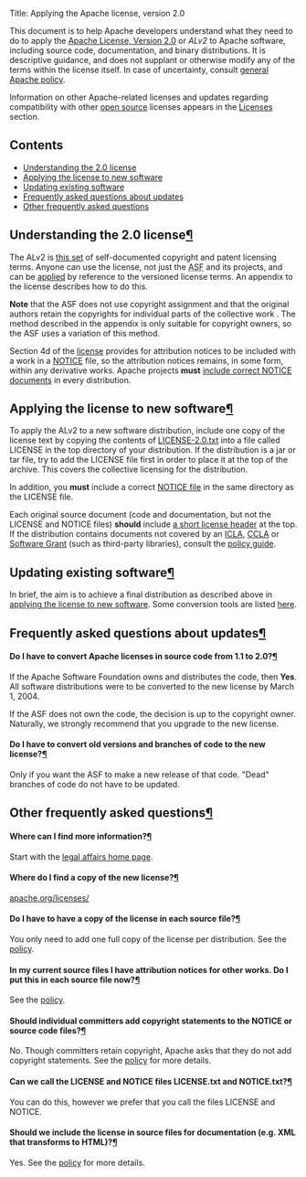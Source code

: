 Title: Applying the Apache license, version 2.0

This document is to help Apache developers understand what they need to do to apply the <a href="https://www.apache.org/licenses/LICENSE-2.0" target="_blank">Apache License, Version 2.0</a> or _ALv2_ to Apache software, including source code, documentation, and binary distributions. It is descriptive guidance, and does not supplant or otherwise modify any of the terms within the license itself. In case of uncertainty, consult <a href="https://www.apache.org/legal" target="_blank">general Apache policy</a>.

Information on other Apache-related licenses and updates regarding compatibility with other <a href="https://www.opensource.org" taarget="_blank">open source</a> licenses appears in the <a href="https://www.apache.org/licenses/" target="_blank">Licenses</a> section.

<h2>Contents</h2>

<ul>
<li><a href="#license">Understanding the 2.0 license</a></li>
<li><a href="#new">Applying the license to new software</a></li>
<li><a href="#existing">Updating existing software</a></li>
<li><a href="#faq-existing">Frequently asked questions about updates</a></li>
<li><a href="#faq">Other frequently asked questions</a></li>
</ul>
  

<h2 id="license">Understanding the 2.0 license<a class="headerlink" href="#license" title="Permanent link">&para;</a></h2>
<p>The ALv2 is <a href="https://www.apache.org/licenses/LICENSE-2.0.txt" target="_blank">this set</a> of self-documented copyright and patent licensing terms. Anyone can use the license, not just the <abbr title="Apache Software Foundation">ASF</abbr> and its projects, and can be <a href="https://www.apache.org/licenses/LICENSE-2.0.html#apply" target="_blank">applied</a> by reference to the versioned license terms. An appendix to the license describes how to do this.

**Note** that the ASF does not use copyright assignment and that the original authors retain the copyrights for individual parts of the collective work . The method described in the appendix is only suitable for copyright owners, so the ASF uses a variation of
this method.

Section 4d of the <a href="https://www.apache.org/licenses/LICENSE-2.0.txt" target="_blank">license</a> provides for attribution notices to be included with a work in a <a href="https://www.apache.org/licenses/example-NOTICE.txt" target="_blank">NOTICE</a> file, so the attribution notices remains, in some form, within any derivative works. Apache projects **must** <a href="http://www.apache.org/legal/src-headers.html#notice" target="_blank">include correct NOTICE documents</a> in every distribution.
  
<h2 id="new">Applying the license to new software<a class="headerlink" href="#new" title="Permanent link">&para;</a></h2>

To apply the ALv2 to a new software distribution, include one copy of the license text by copying the contents of <a href="https://www.apache.org/licenses/LICENSE-2.0.txt" Target="_blank">LICENSE-2.0.txt</a> into a file called LICENSE in the top directory of your distribution. If the distribution is a jar or tar file, try to add the LICENSE file first in order to place it at the top of the archive. This covers the collective licensing for the distribution.

In addition, you **must** include a correct <a href="https://www.apache.org/legal/src-headers.html#notice" target="_blank">NOTICE file</a> in the same directory as the LICENSE file.

Each original source document (code and documentation, but not the LICENSE and NOTICE files) **should** include <a href="https://www.apache.org/legal/src-headers.html#headers" target="_blank"> a short license header</a> at the top. If the distribution contains  documents not covered by an <a href="https://www.apache.org/licenses/icla.txt" target="_blank">ICLA</a>,
<a href="https://www.apache.org/licenses/cla-corporate.txt" target="_blank">CCLA</a> or <a href="https://www.apache.org/licenses/software-grant.txt" target="_blank">Software Grant</a> (such as third-party libraries), consult the <a href="https://www.apache.org/legal/resolved.html" target="_blank">policy guide</a>.

<h2 id="existing">Updating existing software<a class="headerlink" href="#existing" title="Permanent link">&para;</a></h2>

<p>In brief, the aim is to achieve a final distribution as described above in <a href="#new">applying the license to new software</a>. Some conversion tools are listed <a href="http://www.apache.org/legal/src-headers.html#faq-update-scripts">here</a>.</p>

<h2 id="faq-existing">Frequently asked questions about updates<a class="headerlink" href="#faq-existing" title="Permanent link">&para;</a></h2>

<h4 id="convert_to_2_0">Do I have to convert Apache licenses in source code from 1.1 to 2.0?<a class="headerlink" href="#convert_to_2_0" title="Permanent link">&para;</a></h4>

If the Apache Software Foundation owns and distributes the code, then <strong>Yes</strong>. All software distributions were to be converted to the new license by March 1, 2004.

If the ASF does not own the code, the decision is up to the copyright owner.  Naturally, we strongly recommend that you upgrade to the new license.

<h4 id="conversion">Do I have to convert old versions and branches of code to the new license?<a class="headerlink" href="#conversion" title="Permanent link">&para;</a></h4>

Only if you want the ASF to make a new release of that code. "Dead" branches of code do not have to be updated.

<h2 id="faq">Other frequently asked questions<a class="headerlink" href="#faq" title="Permanent link">&para;</a></h2>

<h4 id="info-whereis">Where can I find more information?<a class="headerlink" href="#info-whereis" title="Permanent link">&para;</a></h4>

Start with the <a href="https://www.apache.org/legal" target="_blank">legal affairs home page</a>.

<h4 id="license-whereis">Where do I find a copy of the new license?<a class="headerlink" href="#license-whereis" title="Permanent link">&para;</a></h4>

<a href="https://www.apache.org/licenses/" target="_blank">apache.org/licenses/</a>

<h4 id="copy-per-file">Do I have to have a copy of the license in each source file?<a class="headerlink" href="#copy-per-file" title="Permanent link">&para;</a></h4>

You only need to add one full copy of the license per distribution. See the <a href="https://www.apache.org/legal/src-headers.html" target="_blank">policy</a>.

<h4 id="attribution">In my current source files I have attribution notices for other works. Do I put this in each source file now?<a class="headerlink" href="#attribution" title="Permanent link">&para;</a></h4>

See the <a href="https://www.apache.org/legal/src-headers.html" target="_blank">policy</a>.

<h4 id="contributor-copyright">Should individual committers add copyright statements to the NOTICE or source code files?<a class="headerlink" href="#contributor-copyright" title="Permanent link">&para;</a></h4>

No. Though committers retain copyright, Apache asks that they do not add copyright statements. See the <a href="https://www.apache.org/legal/src-headers.html" target="_blank">policy</a> for more details.

<h4 id="license-file-name">Can we call the LICENSE and NOTICE files LICENSE.txt and NOTICE.txt?<a class="headerlink" href="#license-file-name" title="Permanent link">&para;</a></h4>

You can do this, however we prefer that you call the files LICENSE and NOTICE.

<h4 id="license-include">Should we include the license in source files for documentation (e.g. XML that transforms to HTML)?<a class="headerlink" href="#license-include" title="Permanent link">&para;</a></h4>

Yes. See the <a href="https://www.apache.org/legal/src-headers.html" target="_blank">policy</a> for more details.
